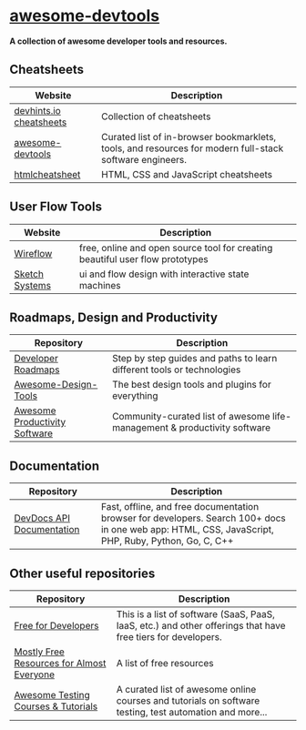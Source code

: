 # [awesome-devtools](https://github.com/arainho/awesome-devtools)

**A collection of awesome developer tools and resources.**

## Cheatsheets
Website | Description
---- | ----
[devhints.io cheatsheets](https://devhints.io)                   | Collection of cheatsheets
[awesome-devtools](https://github.com/moimikey/awesome-devtools) | Curated list of in-browser bookmarklets, tools, and resources for modern full-stack software engineers.
[htmlcheatsheet](https://htmlcheatsheet.com)                     | HTML, CSS and JavaScript cheatsheets

## User Flow Tools
Website | Description
---- | ----
[Wireflow](https://wireflow.co/)                   | free, online and open source tool for creating beautiful user flow prototypes
[Sketch Systems](https://sketch.systems)           | ui and flow design with interactive state machines

## Roadmaps, Design and Productivity
Repository | Description
---- | ----
[Developer Roadmaps](https://roadmap.sh/roadmaps)                          | Step by step guides and paths to learn different tools or technologies
[Awesome-Design-Tools](https://github.com/LisaDziuba/Awesome-Design-Tools) | The best design tools and plugins for everything 
[Awesome Productivity Software](areknawo/awesome-productivity-software)    | Community-curated list of awesome life-management & productivity software

## Documentation
Repository | Description
---- | ----
[DevDocs API Documentation](https://devdocs.io) | Fast, offline, and free documentation browser for developers. Search 100+ docs in one web app: HTML, CSS, JavaScript, PHP, Ruby, Python, Go, C, C++

## Other useful repositories
Repository | Description
---- | ----
[Free for Developers](https://free-for.dev) | This is a list of software (SaaS, PaaS, IaaS, etc.) and other offerings that have free tiers for developers.
[Mostly Free Resources for Almost Everyone](https://github.com/chasedooley/mostly-free-resources-for-almost-everyone) | A list of free resources 
[Awesome Testing Courses & Tutorials](https://github.com/upgundecha/awesome-testing-courses) | A curated list of awesome online courses and tutorials on software testing, test automation and more... 

